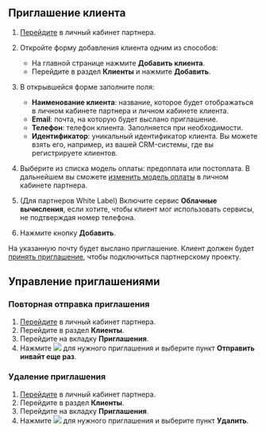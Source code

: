 
## Приглашение клиента

1. [Перейдите](https://partners.tech.vk.com) в личный кабинет партнера.
1. Откройте форму добавления клиента одним из способов:

   - На главной странице нажмите **Добавить клиента**.
   - Перейдите в раздел **Клиенты** и нажмите **Добавить**.
1. В открывшейся форме заполните поля:

    - **Наименование клиента**: название, которое будет отображаться в личном кабинете партнера и личном кабинете клиента.
    - **Email**: почта, на которую будет выслано приглашение.
    - **Телефон**: телефон клиента. Заполняется при необходимости.
    - **Идентификатор**: уникальный идентификатор клиента. Вы можете взять его, например, из вашей CRM-системы, где вы регистрируете клиентов.
1. Выберите из списка модель оплаты: предоплата или постоплата. В дальнейшем вы сможете [изменить модель оплаты](/ru/tools-for-using-services/partner-platform/instructions/client-management/payment-method) в личном кабинете партнера.
1. (Для партнеров White Label) Включите сервис **Облачные вычисления**, если хотите, чтобы клиент мог использовать сервисы, не подтверждая номер телефона.
1. Нажмите кнопку **Добавить**.

На указанную почту будет выслано приглашение. Клиент должен будет [принять приглашение](/ru/tools-for-using-services/partner-platform/instructions/accept-invitation), чтобы подключиться партнерскому проекту.

## Управление приглашениями

### Повторная отправка приглашения

1. [Перейдите](https://partners.tech.vk.com) в личный кабинет партнера.
1. Перейдите в раздел **Клиенты**.
1. Перейдите на вкладку **Приглашения**.
1. Нажмите ![ ](/ru/assets/more-icon.svg "inline") для нужного приглашения и выберите пункт **Отправить инвайт еще раз**.

### Удаление приглашения

1. [Перейдите](https://partners.tech.vk.com) в личный кабинет партнера.
1. Перейдите в раздел **Клиенты**.
1. Перейдите на вкладку **Приглашения**.
1. Нажмите ![ ](/ru/assets/more-icon.svg "inline") для нужного приглашения и выберите пункт **Удалить**.
